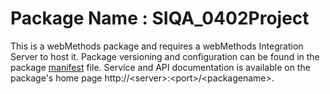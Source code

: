 # Package Name : SIQA_0402Project
This is a webMethods package and requires a webMethods Integration Server to host it. Package versioning and configuration can be found in the package [manifest](./SIQA_0402Project/manifest.v3) file. Service and API documentation is available on the package's home page http://&lt;server&gt;:&lt;port&gt;/&lt;packagename>.